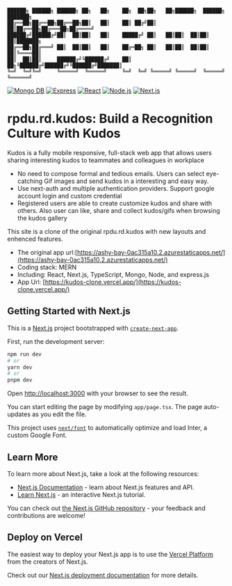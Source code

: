 ```
██████╗ ██████╗ ██████╗ ██╗   ██╗    ██╗  ██╗██╗   ██╗██████╗  ██████╗ ███████╗
██╔══██╗██╔══██╗██╔══██╗██║   ██║    ██║ ██╔╝██║   ██║██╔══██╗██╔═══██╗██╔════╝
██████╔╝██████╔╝██║  ██║██║   ██║    █████╔╝ ██║   ██║██║  ██║██║   ██║███████╗
██╔══██╗██╔═══╝ ██║  ██║██║   ██║    ██╔═██╗ ██║   ██║██║  ██║██║   ██║╚════██║
██║  ██║██║     ██████╔╝╚██████╔╝    ██║  ██╗╚██████╔╝██████╔╝╚██████╔╝███████║
╚═╝  ╚═╝╚═╝     ╚═════╝  ╚═════╝     ╚═╝  ╚═╝ ╚═════╝ ╚═════╝  ╚═════╝ ╚══════╝
```

[![Mongo DB](https://img.shields.io/badge/MongoDB-%2347A248.svg?&style=for-the-badge&logo=MongoDB&logoColor=white)]()
[![Express](https://img.shields.io/badge/Express-%23000000.svg?&style=for-the-badge&logo=Express&logoColor=white)]()
[![React](https://img.shields.io/badge/React-%2361DAFB.svg?&style=for-the-badge&logo=React&logoColor=white)]()
[![Node.js](https://img.shields.io/badge/Node.js-%23339933.svg?&style=for-the-badge&logo=Node.js&logoColor=white)]()
[![Next.js](https://img.shields.io/badge/next.js-%23663399.svg?&style=for-the-badge&logo=Next.js&logoColor=white)]()

# rpdu.rd.kudos: Build a Recognition Culture with Kudos

Kudos is a fully mobile responsive, full-stack web app that allows users sharing interesting kudos to teammates and colleagues in workplace
- No need to compose formal and tedious emails. Users can select eye-catching Gif images and send kudos in a interesting and easy way.
- Use next-auth and multiple authentication providers. Support google account login and custom credential
- Registered users are able to create customize kudos and share with others. Also user can like, share and collect kudos/gifs when browsing the kudos gallery


This site is a clone of the original rpdu.rd.kudos with new layouts and enhenced features.
- The original app url:[https://ashy-bay-0ac315a10.2.azurestaticapps.net/](https://ashy-bay-0ac315a10.2.azurestaticapps.net/)
- Coding stack: MERN
- Including: React, Next.js, TypeScript, Mongo, Node, and express.js
- App Url: [https://kudos-clone.vercel.app/](https://kudos-clone.vercel.app/)


## Getting Started with Next.js
This is a [Next.js](https://nextjs.org/) project bootstrapped with [`create-next-app`](https://github.com/vercel/next.js/tree/canary/packages/create-next-app).

First, run the development server:

```bash
npm run dev
# or
yarn dev
# or
pnpm dev
```

Open [http://localhost:3000](http://localhost:3000) with your browser to see the result.

You can start editing the page by modifying `app/page.tsx`. The page auto-updates as you edit the file.

This project uses [`next/font`](https://nextjs.org/docs/basic-features/font-optimization) to automatically optimize and load Inter, a custom Google Font.

## Learn More

To learn more about Next.js, take a look at the following resources:

- [Next.js Documentation](https://nextjs.org/docs) - learn about Next.js features and API.
- [Learn Next.js](https://nextjs.org/learn) - an interactive Next.js tutorial.

You can check out [the Next.js GitHub repository](https://github.com/vercel/next.js/) - your feedback and contributions are welcome!

## Deploy on Vercel

The easiest way to deploy your Next.js app is to use the [Vercel Platform](https://vercel.com/new?utm_medium=default-template&filter=next.js&utm_source=create-next-app&utm_campaign=create-next-app-readme) from the creators of Next.js.

Check out our [Next.js deployment documentation](https://nextjs.org/docs/deployment) for more details.
